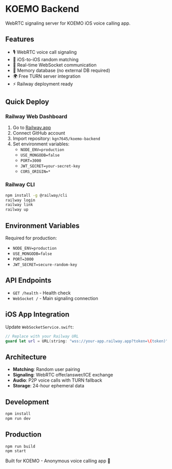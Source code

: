 # KOEMO Backend

WebRTC signaling server for KOEMO iOS voice calling app.

## Features

- 🎙️ WebRTC voice call signaling
- 📱 iOS-to-iOS random matching
- 🔄 Real-time WebSocket communication  
- 💾 Memory database (no external DB required)
- 🌍 Free TURN server integration
- ⚡ Railway deployment ready

## Quick Deploy

### Railway Web Dashboard
1. Go to [Railway.app](https://railway.app)
2. Connect GitHub account
3. Import repository: `kgn7645/koemo-backend`
4. Set environment variables:
   - `NODE_ENV=production`
   - `USE_MONGODB=false` 
   - `PORT=3000`
   - `JWT_SECRET=your-secret-key`
   - `CORS_ORIGIN=*`

### Railway CLI
```bash
npm install -g @railway/cli
railway login
railway link
railway up
```

## Environment Variables

Required for production:
- `NODE_ENV=production`
- `USE_MONGODB=false`
- `PORT=3000`
- `JWT_SECRET=secure-random-key`

## API Endpoints

- `GET /health` - Health check
- `WebSocket /` - Main signaling connection

## iOS App Integration

Update `WebSocketService.swift`:
```swift
// Replace with your Railway URL
guard let url = URL(string: "wss://your-app.railway.app?token=\(token)") else {
```

## Architecture

- **Matching**: Random user pairing
- **Signaling**: WebRTC offer/answer/ICE exchange
- **Audio**: P2P voice calls with TURN fallback
- **Storage**: 24-hour ephemeral data

## Development

```bash
npm install
npm run dev
```

## Production

```bash
npm run build
npm start
```

Built for KOEMO - Anonymous voice calling app 🎯